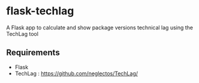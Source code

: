 # flask-techlag
A Flask app to calculate and show package versions technical lag using the TechLag tool


## Requirements
- Flask
- TechLag : https://github.com/neglectos/TechLag/
